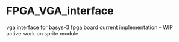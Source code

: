 # FPGA_VGA_interface
vga interface for basys-3 fpga board
current implementation - WIP </br>
active work on sprite module
